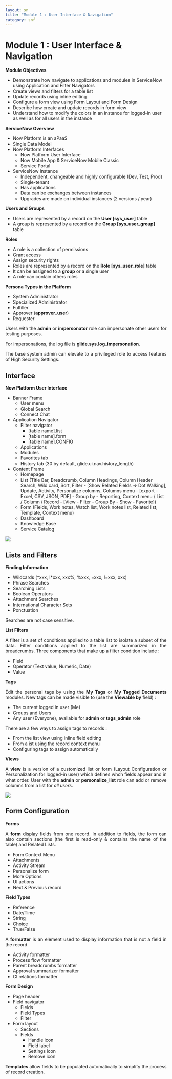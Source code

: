 ```yaml
---
layout: sn
title: "Module 1 : User Interface & Navigation"
category: snf
---
```


<h1>Module 1 : User Interface & Navigation</h1>

<p style="text-align: justify;"><strong>Module Objectives</strong></p>

<ul>
  <li>Demonstrate how navigate to applications and modules in ServiceNow using Application and Filter Navigators</li>
  <li>Create views and filters for a table list</li>
  <li>Update records using inline editing</li>
  <li>Configure a form view using Form Layout and Form Design</li>
  <li>Describe how create and update records in form view</li>
  <li>Understand how to modify the colors in an instance for logged-in user as well as for all users in the instance</li>
</ul>

<p style="text-align: justify;"><strong>ServiceNow Overview</strong></p>

<ul>
  <li>Now Platform is an aPaaS</li>
  <li>Single Data Model</li>
  <li>
    Now Platform Interfaces
    <ul>
      <li>Now Platform User Interface</li>
      <li>Now Mobile App & ServiceNow Mobile Classic</li>
      <li>Service Portal</li>
    </ul>
  </li>
  <li>
    ServiceNow Instance
    <ul>
      <li>Independent, changeable and highly configurable (Dev, Test, Prod)</li>
      <li>Single-tenant</li>
      <li>Has applications</li>
      <li>Data can be exchanges between instances</li>
      <li>Upgrades are made on individual instances (2 versions / year)</li>
    </ul>
  </li>
</ul>

<p style="text-align: justify;"><strong>Users and Groups</strong></p>

<ul>
  <li>Users are represented by a record on the <strong>User [sys_user]</strong> table</li>
  <li>A group is represented by a record on the <strong>Group [sys_user_group]</strong> table</li>
</ul>

<p style="text-align: justify;"><strong>Roles</strong></p>

<ul>
  <li>A role is a collection of permissions</li>
  <li>Grant access</li>
  <li>Assign security rights</li>
  <li>Roles are represented by a record on the <strong>Role [sys_user_role]</strong> table</li>
  <li>It can be assigned to a <strong>group</strong> or a single user</li>
  <li>A role can contain others roles</li>
</ul>

<p style="text-align: justify;"><strong>Persona Types in the Platform</strong></p>

<ul>
  <li>System Administrator</li>
  <li>Specialized Administrator</li>
  <li>Fulfiller</li>
  <li>Approver (<strong>approver_user</strong>)</li>
  <li>Requester</li>
</ul>

<p style="text-align: justify;">
  Users with the <strong>admin</strong> or <strong>impersonator</strong> role can impersonate other users for testing purposes.
</p>

<p style="text-align: justify;">
  For impersonations, the log file is <strong>glide.sys.log_impersonation</strong>.
</p>

<p style="text-align: justify;">
  The base system admin can elevate to a privileged role to access features of High Security Settings.
</p>

<h2>Interface</h2>

<p style="text-align: justify;"><strong>Now Platform User Interface</strong></p>

<ul>
  <li>
    Banner Frame
    <ul>
      <li>User menu</li>
      <li>Global Search</li>
      <li>Connect Chat</li>
    </ul>
  </li>
  <li>
    Application Navigator
    <ul>
      <li>
        Filter navigator
        <ul>
          <li>[table name].list</li>
          <li>[table name].form</li>
          <li>[table name].CONFIG</li>
        </ul>
      </li>
      <li>Applications</li>
      <li>Modules</li>
      <li>Favorites tab</li>
      <li>History tab (30 by default, glide.ui.nav.history_length)</li>
    </ul>
  </li>
  <li>
    Content Frame
    <ul>
      <li>Homepage</li>
      <li>
        List (Title Bar, Breadcrumb, Column Headings, Column Header Search, Wild card, Sort, Filter - [Show Related Fields => Dot Walking], Update, Activity, Personalize columns, Columns menu - [export - Excel, CSV, JSON, PDF] - Group by - Reporting, Context menu / List / Column / Record - [View - Filter - Group By - Show - Favorite])
      </li>
      <li>Form (Fields, Work notes, Watch list, Work notes list, Related list, Template, Context menu)</li>
      <li>Dashboard</li>
      <li>Knowledge Base</li>
      <li>Service Catalog</li>
    </ul>
  </li>
</ul>

<img src="https://greglejeune.github.io/ebook/img/SNFundamentals1-1.png">

<h2>Lists and Filters</h2>

<p style="text-align: justify;"><strong>Finding Information</strong></p>

<ul>
  <li>Wildcards (*xxx, !*xxx, xxx%, %xxx, =xxx, !=xxx, xxx)</li>
  <li>Phrase Searches</li>
  <li>Searching Lists</li>
  <li>Boolean Operators</li>
  <li>Attachment Searches</li>
  <li>International Character Sets</li>
  <li>Ponctuation</li>
</ul>

<p style="text-align: justify;">
  Searches are not case sensitive.
</p>

<p style="text-align: justify;"><strong>List Filters</strong></p>

<p style="text-align: justify;">
  A filter is a set of conditions applied to a table list to isolate a subset of the data. Filter conditions applied to the list are summarized in the breadcrumbs. Three components that make up a filter condition include :
</p>

<ul>
  <li>Field</li>
  <li>Operator (Text value, Numeric, Date)</li>
  <li>Value</li>
</ul>

<p style="text-align: justify;"><strong>Tags</strong></p>

<p style="text-align: justify;">
  Edit the personal tags by using the <strong>My Tags</strong> or <strong>My Tagged Documents</strong> modules. New tags can be made visible to (use the <strong>Viewable by</strong> field) :
</p>

<ul>
  <li>The current logged in user (Me)</li>
  <li>Groups and Users</li>
  <li>Any user (Everyone), available for <strong>admin</strong> or <strong>tags_admin</strong> role</li>
</ul>

<p style="text-align: justify;">
  There are a few ways to assign tags to records :
</p>

<ul>
  <li>From the list view using inline field editing</li>
  <li>From a ist using the record context menu</li>
  <li>Configuring tags to assign automatically</li>
</ul>

<p style="text-align: justify;"><strong>Views</strong></p>

<p style="text-align: justify;">
  A <strong>view</strong> is a version of a customized list or form (Layout Configuration or Personalization for logged-in user) which defines whch fields appear and in what order. User with the <strong>admin</strong> or <strong>personalize_list</strong> role can add or remove columns from a list for <i>all users</i>.
</p>

<img src="https://greglejeune.github.io/ebook/img/SNFundamentals1-2.png">

<h2>Form Configuration</h2>

<p style="text-align: justify;"><strong>Forms</strong></p>

<p style="text-align: justify;">
  A <strong>form</strong> display fields from one record. In addition to fields, the form can also contain sections (the first is read-only & contains the name of the table) and Related Lists.
</p>

<ul>
  <li>Form Context Menu</li>
  <li>Attachments</li>
  <li>Activity Stream</li>
  <li>Personalize form</li>
  <li>More Options</li>
  <li>UI actions</li>
  <li>Next & Previous record</li>
</ul>

<p style="text-align: justify;"><strong>Field Types</strong></p>

<ul>
  <li>Reference</li>
  <li>Date/Time</li>
  <li>String</li>
  <li>Choice</li>
  <li>True/False</li>
</ul>

<p style="text-align: justify;">
  A <strong>formatter</strong> is an element used to display information that is not a field in the record.
</p>

<ul>
  <li>Activity formatter</li>
  <li>Process flow formatter</li>
  <li>Parent breadcrumbs formatter</li>
  <li>Approval summarizer formatter</li>
  <li>CI relations formatter</li>
</ul>

<p style="text-align: justify;"><strong>Form Design</strong></p>

<ul>
  <li>Page header</li>
  <li>
    Field navigator
    <ul>
      <li>Fields</li>
      <li>Field Types</li>
      <li>Filter</li>
    </ul>
  </li>
  <li>
    Form layout
    <ul>
      <li>Sections</li>
      <li>
        Fields
        <ul>
          <li>Handle icon</li>
          <li>Field label</li>
          <li>Settings icon</li>
          <li>Remove icon</li>
        </ul>
      </li>
    </ul>
  </li>
</ul>

<p style="text-align: justify;">
  <strong>Templates</strong> allow fields to be populated automatically to simplify the process of record creation.
</p>

